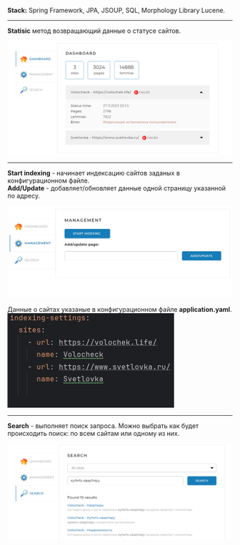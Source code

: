 <b>Stack:</b> Spring Framework, JPA, JSOUP, SQL, Morphology Library Lucene.
<hr>
<b>Statisic</b> метод возвращающий данные о статусе сайтов.

![Dashboard](https://github.com/EvgenyYankovskiy/search-engine/blob/master/img/dashboard.png)
<hr>
<b>Start indexing</b> - начинает индексацию сайтов заданых в конфигурационном файле. <br>
<b>Add/Update</b> - добавляет/обновляет данные одной страницу указанной по адресу.

![Managment](https://github.com/EvgenyYankovskiy/search-engine/blob/master/img/managment.png)

Данные о сайтах указаные в конфигурационном файле <b>application.yaml</b>. <br>
![Settings](https://github.com/EvgenyYankovskiy/search-engine/blob/master/img/indexingSettings.png)
<hr>
<b>Search</b> - выполняет поиск запроса. Можно выбрать как будет происходить поиск: по всем сайтам или одному из них.

![Search](https://github.com/EvgenyYankovskiy/search-engine/blob/master/img/Ssearch.png)
